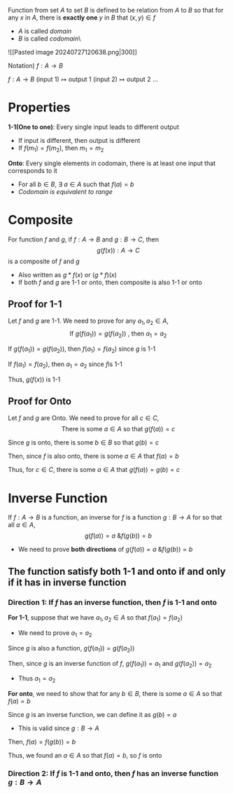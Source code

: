 Function from set $A$ to set $B$ is defined to be relation from $A$ to $B$ so that for any $x$ in $A$, there is **exactly one** $y$ in $B$ that $(x,y)\in f$
- $A$ is called *domain*
- $B$ is called *codomain*\

![[Pasted image 20240727120638.png|300]]

Notation)
$f:A\to B$

$f:A\to B$
   $\text{(input 1)}\longmapsto \text{output 1}$
   $\text{(input 2)}\longmapsto \text{output 2}$
   $\dots$

# Properties
**1-1(One to one)**: Every single input leads to different output
- If input is different, then output is different
- If $f(m_{1})=f(m_{2})$, then $m_{1}=m_{2}$

**Onto**: Every single elements in codomain, there is at least one input that corresponds to it
- For all $b\in B$, $\exists \text{ }a\in A$ such that $f(a)=b$
- *Codomain is equivalent to range*

# Composite
For function $f$ and $g$, if $f: A\to B$ and $g:B\to C$, then
$$g(f(x)): A\to C$$
is a composite of $f$ and $g$
- Also written as $g*f(x) \text{ or } (g*f)(x)$
- If both $f$ and $g$ are 1-1 or onto, then composite is also 1-1 or onto

## Proof for 1-1
Let $f$ and $g$ are 1-1. We need to prove for any $a_{1}, a_{2}\in A$,
$$\text{If }g(f(a_{1}))=g(f(a_{2}))\text{ , then } a_{1}=a_{2}$$

If $g(f(a_{1}))=g(f(a_{2}))$, then $f(a_{1})=f(a_{2})$ since $g$ is 1-1

If $f(a_{1})=f(a_{2})$, then $a_{1}=a_{2}$ since $f$is 1-1

Thus, $g(f(x))$ is 1-1

## Proof for Onto
Let $f$ and $g$ are Onto. We need to prove for all $c\in C$, 
$$\text{There is some } a\in A \text{ so that } g(f(a))=c$$

Since $g$ is onto, there is some $b\in B$ so that $g(b)=c$ 

Then, since $f$ is also onto, there is some $a \in A$ that $f(a) = b$ 

Thus, for $c\in C$, there is some $a\in A$ that $g(f(a)) = g(b) = c$


# Inverse Function
If $f:A\to B$ is a function, an inverse for $f$ is a function $g:B\to A$ for so that all $a\in A$,
$$g(f(a))=a\text{ \& }f(g(b))=b$$
- We need to prove **both directions** of $g(f(a))=a\text{ \& }f(g(b))=b$

## The function satisfy both 1-1 and onto if and only if it has in inverse function
### Direction 1: If $f$ has an inverse function, then $f$ is 1-1 and onto

**For 1-1**, suppose that we have $a_{1}, a_{2}\in A$ so that $f(a_{1})=f(a_{2})$
- We need to prove $a_{1}=a_{2}$

Since $g$ is also a function, $g(f(a_{1}))=g(f(a_{2}))$

Then, since $g$ is an inverse function of $f$, $g(f(a_{1}))=a_{1}$ and $g(f(a_{2}))=a_{2}$
- Thus $a_{1}=a_{2}$

**For onto**, we need to show that for any $b\in B$, there is some $a\in A$ so that $f(a)=b$

Since $g$ is an inverse function, we can define it as $g(b)=a$
- This is valid since $g:B\to A$

Then, $f(a)=f(g(b))=b$

Thus, we found an $a\in A$ so that $f(a)=b$, so $f$ is onto

### Direction 2: If $f$ is 1-1 and onto, then $f$ has an inverse function $g:B\to A$

